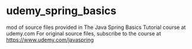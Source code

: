 udemy_spring_basics
===================
mod of source files provided in The Java Spring Basics Tutorial course at udemy.com
For original source files, subscribe to the course at https://www.udemy.com/javaspring
